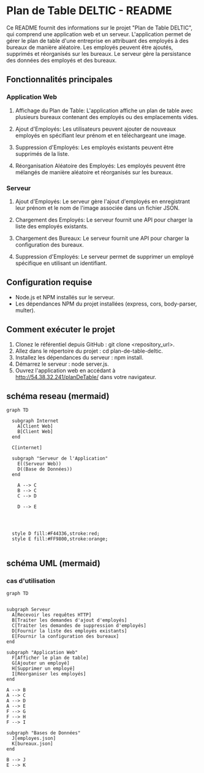 # Plan de Table DELTIC - README
Ce README fournit des informations sur le projet "Plan de Table DELTIC", qui comprend une application web et un serveur. L'application permet de gérer le plan de table d'une entreprise en attribuant des employés à des bureaux de manière aléatoire. Les employés peuvent être ajoutés, supprimés et réorganisés sur les bureaux. Le serveur gère la persistance des données des employés et des bureaux.

## Fonctionnalités principales
### Application Web
1. Affichage du Plan de Table: L'application affiche un plan de table avec plusieurs bureaux contenant des employés ou des emplacements vides.

2. Ajout d'Employés: Les utilisateurs peuvent ajouter de nouveaux employés en spécifiant leur prénom et en téléchargeant une image.

4. Suppression d'Employés: Les employés existants peuvent être supprimés de la liste.

5. Réorganisation Aléatoire des Employés: Les employés peuvent être mélangés de manière aléatoire et réorganisés sur les bureaux.

### Serveur
1. Ajout d'Employés: Le serveur gère l'ajout d'employés en enregistrant leur prénom et le nom de l'image associée dans un fichier JSON.

2. Chargement des Employés: Le serveur fournit une API pour charger la liste des employés existants.

3. Chargement des Bureaux: Le serveur fournit une API pour charger la configuration des bureaux.

4. Suppression d'Employés: Le serveur permet de supprimer un employé spécifique en utilisant un identifiant.

## Configuration requise
* Node.js et NPM installés sur le serveur.
* Les dépendances NPM du projet installées (express, cors, body-parser, multer).

## Comment exécuter le projet
1. Clonez le référentiel depuis GitHub : git clone <repository_url>.
2. Allez dans le répertoire du projet : cd plan-de-table-deltic.
3. Installez les dépendances du serveur : npm install.
4. Démarrez le serveur : node server.js.
5. Ouvrez l'application web en accédant à http://54.38.32.241/planDeTable/ dans votre navigateur.


## schéma reseau (mermaid)

```mermaid
graph TD

  subgraph Internet
    A[Client Web]
    B[Client Web]
  end

  C[internet]

  subgraph "Serveur de l'Application"
    E((Serveur Web))
    D((Base de Données))
  end

    A --> C 
    B --> C
    C --> D
    
    D --> E
    



  style D fill:#F44336,stroke:red;
  style E fill:#FF9800,stroke:orange;


```


## schéma UML (mermaid)

### cas d'utilisation

```mermaid
graph TD


subgraph Serveur
  A[Recevoir les requêtes HTTP]
  B[Traiter les demandes d'ajout d'employés]
  C[Traiter les demandes de suppression d'employés]
  D[Fournir la liste des employés existants]
  E[Fournir la configuration des bureaux]
end

subgraph "Application Web"
  F[Afficher le plan de table]
  G[Ajouter un employé]
  H[Supprimer un employé]
  I[Réorganiser les employés]
end

A --> B
A --> C
A --> D
A --> E
F --> G
F --> H
F --> I

subgraph "Bases de Données"
  J[employes.json]
  K[bureaux.json]
end

B --> J
E --> K


